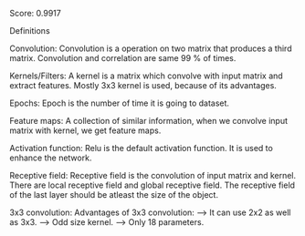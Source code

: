 Score: 0.9917

Definitions

Convolution:
            Convolution is a operation on two matrix that produces a third matrix.
            Convolution and correlation are same 99 % of times.
            
Kernels/Filters:
            A kernel is a matrix which convolve with input matrix and extract features.
            Mostly 3x3 kernel is used, because of its advantages.
            
Epochs:
       Epoch is the number of time it is going to dataset.
       
Feature maps:
       A collection of similar information, when we convolve input matrix with kernel, 
       we get feature maps.
       
Activation function: 
      Relu is the default activation function. It is used to enhance the network.
      
Receptive field:
      Receptive field is the convolution of input matrix and kernel. There are local
      receptive field and global receptive field. The receptive field of the last 
      layer should be atleast the size of the object.
      
3x3 convolution:
      Advantages of 3x3 convolution:
      --> It can use 2x2 as well as 3x3.
      --> Odd size kernel.
      --> Only 18 parameters.
